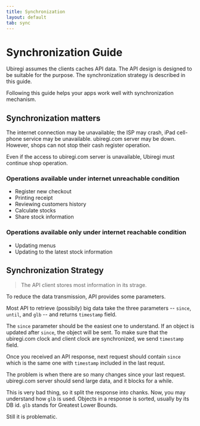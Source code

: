```yaml
---
title: Synchronization
layout: default
tab: sync
---
```


# Synchronization Guide

Ubiregi assumes the clients caches API data.
The API design is designed to be suitable for the purpose.
The synchronization strategy is described in this guide.

Following this guide helps your apps work well with synchronization mechanism.

## Synchronization matters

The internet connection may be unavailable; the ISP may crash, iPad cell-phone service may be unavailable.
ubiregi.com server may be down.
However, shops can not stop their cash register operation.

Even if the access to ubiregi.com server is unavailable, Ubiregi must continue shop operation.

### Operations available under internet unreachable condition

* Register new checkout
* Printing receipt
* Reviewing customers history
* Calculate stocks
* Share stock information

### Operations available only under internet reachable condition

* Updating menus
* Updating to the latest stock information

## Synchronization Strategy

> The API client stores most information in its strage.

To reduce the data transmission, API provides some parameters.

Most API to retrieve (possibily) big data take the three parameters -- `since`, `until`, and `glb` -- and returns `timestamp` field.

The `since` parameter should be the easiest one to understand.
If an object is updated after `since`, the object will be sent.
To make sure that the ubiregi.com clock and client clock are synchronized, we send `timestamp` field.

Once you received an API response, next request should contain `since` which is the same one with `timestamp` included in the last requst.

The problem is when there are so many changes since your last request.
ubiregi.com server should send large data, and it blocks for a while.

This is very bad thing, so it split the response into chanks.
Now, you may understand how `glb` is used.
Objects in a response is sorted, usually by its DB id.
`glb` stands for Greatest Lower Bounds.

Still it is problematic.
